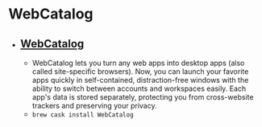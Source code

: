 # WebCatalog
- [WebCatalog](https://getwebcatalog.com/)
  - 
  - WebCatalog lets you turn any web apps into desktop apps (also called site-specific browsers). Now, you can launch your favorite apps quickly in self-contained, distraction-free windows with the ability to switch between accounts and workspaces easily. Each app's data is stored separately, protecting you from cross-website trackers and preserving your privacy.
  - `brew cask install WebCatalog`
